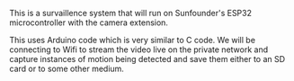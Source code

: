This is a survaillence system that will run on Sunfounder's ESP32 microcontroller with the camera extension. 

This uses Arduino code which is very similar to C code.
We will be connecting to Wifi to stream the video live on the private network and capture instances of motion being detected and save them either to an SD card or to some other medium. 


